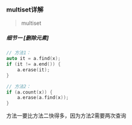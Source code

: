 ### multiset详解

> multiset

##### 细节一 [删除元素]

```cpp
// 方法1：
auto it = a.find(x);
if (it != a.end()) {
    a.erase(it);
}

// 方法2：
if (a.count(x)) {
    a.erase(a.find(x));
}
```

方法一要比方法二快得多，因为方法2需要两次查询

